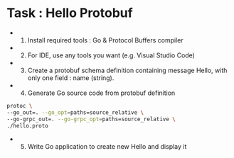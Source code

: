 # Task : Hello Protobuf

- 1. Install required tools : Go & Protocol Buffers compiler

- 2. For IDE, use any tools you want (e.g. Visual Studio Code)

- 3. Create a protobuf schema definition containing message Hello, with only one field : name (string).

- 4. Generate Go source code from protobuf definition

```sh
protoc \
--go_out=. --go_opt=paths=source_relative \
--go-grpc_out=. --go-grpc_opt=paths=source_relative \
./hello.proto
```

- 5. Write Go application to create new Hello and display it
